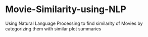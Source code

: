 # Movie-Similarity-using-NLP
 Using Natural Language Processing to find similarity of Movies by categorizing them with similar plot summaries
